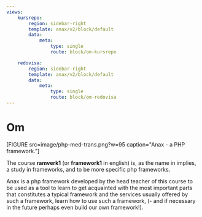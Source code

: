 ```yaml
---
views:
    kursrepo:
        region: sidebar-right
        template: anax/v2/block/default
        data:
            meta:
                type: single
                route: block/om-kursrepo

    redovisa:
        region: sidebar-right
        template: anax/v2/block/default
        data:
            meta:
                type: single
                route: block/om-redovisa
---
```

Om
=========================

[FIGURE src=image/php-med-trans.png?w=95 caption="Anax - a PHP framework."]


The course <strong>ramverk1</strong> (or <strong>framework1</strong> in english) is, as the name in implies, a study in frameworks, and to be more specific php frameworks.

Anax is a php framework developed by the head teacher of this course to be used as a tool to learn to get acquainted with the most important parts that constitutes a typical framework and the services usually offered by such a framework, learn how to use such a framework, (- and if necessary in the future perhaps even build our own framework!).

